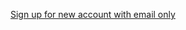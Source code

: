 [Sign up for new account with email only](/docs/guides/pwd-optional-new-sign-up-email/nodeexpress/main/)

